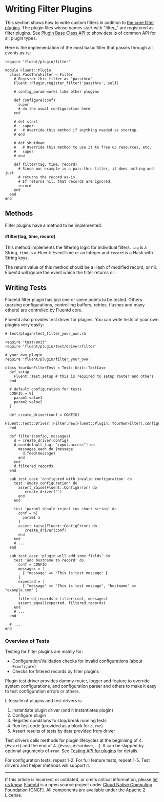 # Writing Filter Plugins

This section shows how to write custom filters in addition to [the core filter plugins](/plugins/filter/README.md). The plugin files whose names
start with "filter\_" are registered as filter plugins. See [Plugin Base Class API](/developer/api-plugin-base.md) to show details of common API for all plugin
types.

Here is the implementation of the most basic filter that passes through
all events as-is:

```
require 'fluent/plugin/filter'

module Fluent::Plugin
  class PassThruFilter < Filter
    # Register this filter as "passthru"
    Fluent::Plugin.register_filter('passthru', self)

    # config_param works like other plugins

    def configure(conf)
      super
      # do the usual configuration here
    end

    # def start
    #   super
    #   # Override this method if anything needed as startup.
    # end

    # def shutdown
    #   # Override this method to use it to free up resources, etc.
    #   super
    # end

    def filter(tag, time, record)
      # Since our example is a pass-thru filter, it does nothing and just
      # returns the record as-is.
      # If returns nil, that records are ignored.
      record
    end
  end
end
```


## Methods

Filter plugins have a method to be implemented.

#### \#filter(tag, time, record)

This method implements the filtering logic for individual filters. `tag`
is a String, `time` is a Fluent::EventTime or an Integer and `record` is
a Hash with String keys.

The return value of this method should be a Hash of modified record, or
nil. Fluentd will ignore the event which the filter returns nil.


## Writing Tests

Fluentd filter plugin has just one or some points to be tested. Others
(parsing configurations, controlling buffers, retries, flushes and many
others) are controlled by Fluentd core.

Fluentd also provides test driver for plugins. You can write tests of
your own plugins very easily:

```
# test/plugin/test_filter_your_own.rb

require 'test/unit'
require 'fluent/plugin/test/driver/filter'

# your own plugin
require 'fluent/plugin/filter_your_own'

class YourOwnFilterTest < Test::Unit::TestCase
  def setup
    Fluent::Test.setup # this is required to setup router and others
  end

  # default configuration for tests
  CONFIG = %[
    param1 value1
    param2 value2
  ]

  def create_driver(conf = CONFIG)
    Fluent::Test::Driver::Filter.new(Fluent::Plugin::YourOwnFilter).configure(conf)
  end

  def filter(config, messages)
    d = create_driver(config)
    d.run(default_tag: "input.access") do
      messages.each do |message|
        d.feed(message)
      end
    end
    d.filtered_records
  end

  sub_test_case 'configured with invalid configuration' do
    test 'empty configuration' do
      assert_raise(Fluent::ConfigError) do
         create_driver('')
      end
    end

    test 'param1 should reject too short string' do
      conf = %[
        param1 a
      ]
      assert_raise(Fluent::ConfigError) do
         create_driver(conf)
      end
    end
    # ...
  end

  sub_test_case 'plugin will add some fields' do
    test 'add hostname to record' do
      conf = CONFIG
      messages = [
        { "message" => "This is test message" }
      ]
      expected = [
        { "message" => "This is test message", "hostname" => "example.com" }
      ]
      filtered_records = filter(conf, messages)
      assert_equal(expected, filtered_records)
    end
    # ...
  end

  # ...
end
```


### Overview of Tests

Testing for filter plugins are mainly for:

-   Configuration/Validation checks for invalid configurations (about
    `#configure`)
-   Checks for filtered records by filter plugins

Plugin test driver provides dummy router, logger and feature to override
system configurations, and configuration parser and others to make it
easy to test configuration errors or others.

Lifecycle of plugins and test drivers is:

1.  Instantiate plugin driver (and it instantiates plugin)
2.  Configure plugin
3.  Register conditions to stop/break running tests
4.  Run test code (provided as a block for `d.run`)
5.  Assert results of tests by data provided from driver

Test drivers calls methods for plugin lifecycles at the beginning of 4.
(`#start`) and the end of 4. (`#stop`, `#shutdown`, ...). It can be
skipped by optional arguments of `#run`. See [Testing API for plugins](/developer/plugin-test-code.md) for details.

For configuration tests, repeat 1-2. For full feature tests, repeat 1-5.
Test drivers and helper methods will support it.


------------------------------------------------------------------------

If this article is incorrect or outdated, or omits critical information, please [let us know](https://github.com/fluent/fluentd-docs/issues?state=open).
[Fluentd](http://www.fluentd.org/) is a open source project under [Cloud Native Computing Foundation (CNCF)](https://cncf.io/). All components are available under the Apache 2 License.
